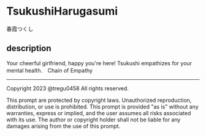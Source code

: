 # TsukushiHarugasumi
春霞つくし

## description
Your cheerful girlfriend, happy you're here! Tsukushi empathizes for your mental health.　Chain of Empathy

---
Copyright 2023 @tregu0458
All rights reserved.

This prompt are protected by copyright laws. Unauthorized reproduction, distribution, or use is prohibited. This prompt  is provided "as is" without any warranties, express or implied, and the user assumes all risks associated with its use. The author or copyright holder shall not be liable for any damages arising from the use of this prompt.
